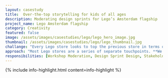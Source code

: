 ```yaml
---
layout: casestudy
title:  Over-the-top storytelling for kids of all ages
description: Moderating design sprints for Lego’s Amsterdam flagship 
project_name: Lego Amsterdam flagship
category: Creativity
featured: false
image: /assets/images/casestudies/lego/lego_hero_image.jpg
thumbnail: /assets/images/casestudies/lego/lego_thumbnail.jpg
challange: "Every Lego store looks to top the previous store in terms of storytelling, experience and design. **Our team was tasked to help run design workshops to ensure the store reflected the locality in a fun, genuine way.** This is because visitors to the Kalverstraat location were both local and tourist."  
approach: "Most Lego stores are a series of separate touchpoints. **We wanted to create a cohesive story throughout the store.** This meant we did research as a design and strategy team around the different themes, **sketched with the Lego team and then looked at how to unify the imaginative experiences.**"
responsibilities: [Workshop Moderation, Design Sprint Design, Stakeholder Management, Experience Strategy, Touchpoint Ideation, Brand Storytelling]
---
```


{% include info-highlight.html content=info-highlight %}
